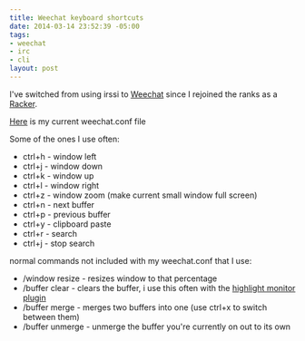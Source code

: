 ```yaml
---
title: Weechat keyboard shortcuts
date: 2014-03-14 23:52:39 -05:00
tags:
- weechat
- irc
- cli
layout: post
---
```


I've switched from using irssi to [Weechat](http://weechat.org) since I rejoined the ranks as a [Racker](http://www.rackspace.com).

[Here](https://github.com/jmeridth/dotfiles/blob/master/weechat.conf) is my current weechat.conf file

Some of the ones I use often:

- ctrl+h - window left
- ctrl+j - window down
- ctrl+k - window up
- ctrl+l - window right
- ctrl+z - window zoom (make current small window full screen)
- ctrl+n - next buffer
- ctrl+p - previous buffer
- ctrl+y - clipboard paste
- ctrl+r - search
- ctrl+j - stop search


normal commands not included with my weechat.conf that I use:

- /window resize <number> - resizes window to that percentage
- /buffer clear - clears the buffer, i use this often with the [highlight monitor plugin](http://weechat.org/scripts/source/highmon.pl.html/)
- /buffer merge <other buffer number> - merges two buffers into one (use ctrl+x to switch between them)
- /buffer unmerge - unmerge the buffer you're currently on out to its own

